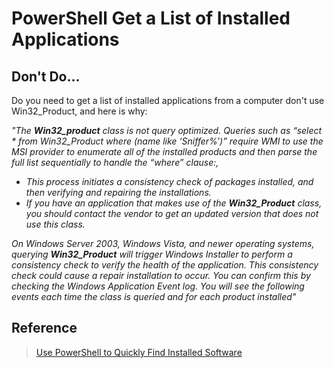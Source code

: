 # PowerShell Get a List of Installed Applications

## Don't Do...

Do you need to get a list of installed applications from a computer don't use Win32_Product, and here is why:

*"The **Win32_product** class is not query optimized. Queries such as “select * from Win32_Product where (name like ‘Sniffer%’)” require WMI to use the MSI provider to enumerate all of the installed products and then parse the full list sequentially to handle the “where” clause:,*

- *This process initiates a consistency check of packages installed, and then verifying and repairing the installations.*
- *If you have an application that makes use of the **Win32_Product** class, you should contact the vendor to get an updated version that does not use this class.*

*On Windows Server 2003, Windows Vista, and newer operating systems, querying **Win32_Product** will trigger Windows Installer to perform a consistency check to verify the health of the application. This consistency check could cause a repair installation to occur. You can confirm this by checking the Windows Application Event log. You will see the following events each time the class is queried and for each product installed"*

## Reference

> [Use PowerShell to Quickly Find Installed Software](https://devblogs.microsoft.com/scripting/use-powershell-to-quickly-find-installed-software/)